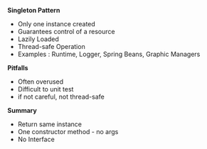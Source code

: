 **Singleton Pattern**

* Only one instance created
* Guarantees control of a resource
* Lazily Loaded
* Thread-safe Operation
* Examples : Runtime, Logger, Spring Beans, Graphic Managers

**Pitfalls**
* Often overused
* Difficult to unit test
* if not careful, not thread-safe

**Summary**
* Return same instance
* One constructor method - no args
* No Interface 


